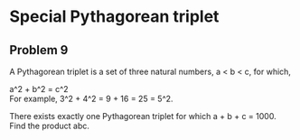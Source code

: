 # Special Pythagorean triplet  
## Problem 9  
  
A Pythagorean triplet is a set of three natural numbers, a < b < c, for which,  
  
a^2 + b^2 = c^2  
For example, 3^2 + 4^2 = 9 + 16 = 25 = 5^2.  
  
There exists exactly one Pythagorean triplet for which a + b + c = 1000.  
Find the product abc.  